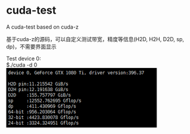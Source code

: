# cuda-test
A cuda-test based on cuda-z  
  
基于cuda-z的源码，可以自定义测试带宽，精度等信息(H2D, H2H, D2D, sp, dp)，不需要界面显示  
  
Test device 0:  
$./cuda -d 0   
![device 0](img/device0.png)

